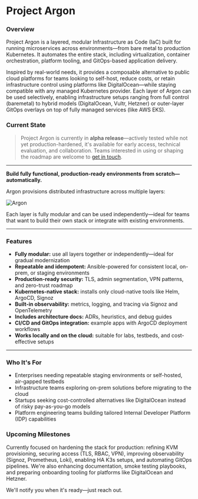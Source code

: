# Project Argon

### Overview

Project Argon is a layered, modular Infrastructure as Code (IaC) built for running microservices across environments—from bare metal to production Kubernetes. It automates the entire stack, including virtualization, container orchestration, platform tooling, and GitOps-based application delivery.

Inspired by real-world needs, it provides a composable alternative to public cloud platforms for teams looking to self-host, reduce costs, or retain infrastructure control using platforms like DigitalOcean—while staying compatible with any managed Kubernetes provider. Each layer of Argon can be used selectively, enabling infrastructure setups ranging from full control (baremetal) to hybrid models (DigitalOcean, Vultr, Hetzner) or outer-layer GitOps overlays on top of fully managed services (like AWS EKS).

### Current State

> Project Argon is currently in **alpha release**—actively tested while not yet production-hardened, it's available for early access, technical evaluation, and collaboration. Teams interested in using or shaping the roadmap are welcome to [get in touch](/#/contact).

---

**Build fully functional, production-ready environments from scratch—automatically.**

Argon provisions distributed infrastructure across multiple layers:

![Argon](/images/argon.png)

Each layer is fully modular and can be used independently—ideal for teams that want to build their own stack or integrate with existing environments.

---

### Features

- **Fully modular:** use all layers together or independently—ideal for gradual modernization  
- **Repeatable and idempotent:** Ansible-powered for consistent local, on-prem, or staging environments  
- **Production-ready security:** TLS, admin segmentation, VPN patterns, and zero-trust roadmap  
- **Kubernetes-native stack:** installs only cloud-native tools like Helm, ArgoCD, Signoz  
- **Built-in observability:** metrics, logging, and tracing via Signoz and OpenTelemetry  
- **Includes architecture docs:** ADRs, heuristics, and debug guides  
- **CI/CD and GitOps integration:** example apps with ArgoCD deployment workflows  
- **Works locally and on the cloud:** suitable for labs, testbeds, and cost-effective setups

---

### Who It's For

- Enterprises needing repeatable staging environments or self-hosted, air-gapped testbeds  
- Infrastructure teams exploring on-prem solutions before migrating to the cloud  
- Startups seeking cost-controlled alternatives like DigitalOcean instead of risky pay-as-you-go models  
- Platform engineering teams building tailored Internal Developer Platform (IDP) capabilities  

### Upcoming Milestones

Currently focused on hardening the stack for production: refining KVM provisioning, securing access (TLS, RBAC, VPN), improving observability (Signoz, Prometheus, Loki), enabling HA K3s setups, and automating GitOps pipelines. We're also enhancing documentation, smoke testing playbooks, and preparing onboarding tooling for platforms like DigitalOcean and Hetzner.

We'll notify you when it's ready—just reach out.
